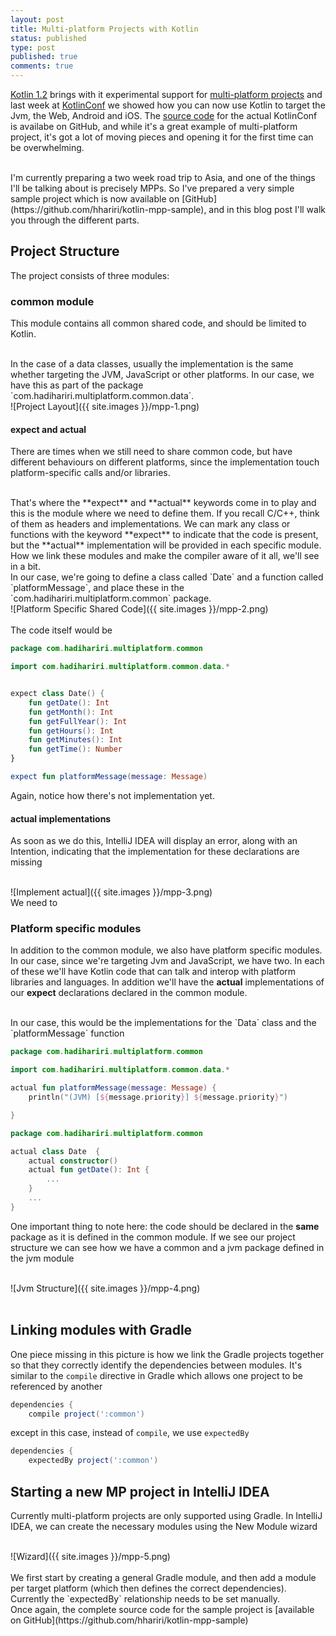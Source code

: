 ```yaml
---
layout: post
title: Multi-platform Projects with Kotlin
status: published
type: post
published: true
comments: true
---
```


[Kotlin 1.2](https://blog.jetbrains.com/kotlin/2017/11/kotlinconf-keynote-recap/) brings with it experimental support for [multi-platform projects](https://kotlinlang.org/docs/reference/multiplatform.html) and last week at [KotlinConf](https://kotlinconf.com) we showed how you can now
use Kotlin to target the Jvm, the Web, Android and iOS. The [source code](https://github.com/JetBrains/kotlinconf-app) for the actual KotlinConf is availabe on GitHub, and while it's a great example
of multi-platform project, it's got a lot of moving pieces and opening it for the first time can be overwhelming. 

<br/>
I'm currently preparing a two week road trip to Asia, and one of the things I'll be talking about is precisely MPPs. So I've prepared a very simple sample project which is now available on [GitHub](https://github.com/hhariri/kotlin-mpp-sample), and in this
blog post I'll walk you through the different parts.

## Project Structure

The project consists of three modules:

### common module

This module contains all common shared code, and should be limited to Kotlin. 

<br/>
In the case of a data classes, usually the implementation is the same
whether targeting the JVM, JavaScript or other platforms. In our case, we have this as part of the package `com.hadihariri.multiplatform.common.data`.

<br/>
![Project Layout]({{ site.images }}/mpp-1.png)
<br/>

#### expect and actual 

There are times when we still need to share common code, but have different behaviours on different platforms, since the implementation touch
platform-specific calls and/or libraries. 

<br/>
That's where the **expect** and **actual** keywords come in to play and this is the module where we need to define them. If you recall C/C++, think of them as headers and implementations. We can mark any class or functions with the keyword
**expect** to indicate that the code is present, but the **actual** implementation will be provided in each specific module. How we link these modules and make the compiler aware of it all, we'll see in a bit. 

<br/>
In our case, we're going to define a class called `Date` and a function called `platformMessage`, and place these in the `com.hadihariri.multiplatform.common` package.

<br/>
![Platform Specific Shared Code]({{ site.images }}/mpp-2.png)
<br/>


<br/>
The code itself would be

```kotlin
package com.hadihariri.multiplatform.common

import com.hadihariri.multiplatform.common.data.*


expect class Date() {
    fun getDate(): Int
    fun getMonth(): Int
    fun getFullYear(): Int
    fun getHours(): Int
    fun getMinutes(): Int
    fun getTime(): Number
}

expect fun platformMessage(message: Message)
```

Again, notice how there's not implementation yet.

#### **actual** implementations

As soon as we do this, IntelliJ IDEA will display an error, along with an Intention, indicating that the implementation for these declarations are missing

<br/>
![Implement actual]({{ site.images }}/mpp-3.png)


<br/>
We need to 

### Platform specific modules

In addition to the common module, we also have platform specific modules. In our case, since we're targeting Jvm and JavaScript, we have two. In each of these we'll have 
Kotlin code that can talk and interop with platform libraries and languages. In addition we'll have the **actual** implementations of our **expect** declarations declared in the common module.

<br/>
In our case, this would be the implementations for the `Data` class and the `platformMessage` function

```kotlin
package com.hadihariri.multiplatform.common

import com.hadihariri.multiplatform.common.data.*

actual fun platformMessage(message: Message) {
    println("(JVM) [${message.priority}] ${message.priority}")

}
```

```kotlin
package com.hadihariri.multiplatform.common

actual class Date  {
    actual constructor()
    actual fun getDate(): Int {
        ...
    }
    ...
}
```

One important thing to note here: the code should be declared in the **same** package as it is defined in the common module. If we see our project structure
we can see how we have a common and a jvm package defined in the jvm module

<br/>
![Jvm Structure]({{ site.images }}/mpp-4.png)
<br/>

<br/>

## Linking modules with Gradle

One piece missing in this picture is how we link the Gradle projects together so that they correctly identify the dependencies between modules. It's similar to the `compile` directive in Gradle
which allows one project to be referenced by another 

```groovy
dependencies {
    compile project(':common')
```

except in this case, instead of `compile`, we use `expectedBy`

```groovy
dependencies {
    expectedBy project(':common')
```

## Starting a new MP project in IntelliJ IDEA

Currently multi-platform projects are only supported using Gradle. In IntelliJ IDEA, we can create the necessary modules using the New Module wizard

<br/>
![Wizard]({{ site.images }}/mpp-5.png)
<br/>

<br/>
We first start by creating a general Gradle module, and then add a module per target platform (which then defines the correct dependencies). Currently the `expectedBy` relationship needs to be set manually.


<br/>
Once again, the complete source code for the sample project is [available on GitHub](https://github.com/hhariri/kotlin-mpp-sample)
